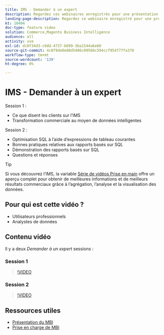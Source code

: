 ```yaml
---
title: IMS - Demander à un expert
description: Regardez ces webinaires enregistrés pour une présentation approfondie de l’équipe produit de l’IMS, y compris la transformation commerciale par le biais de données intelligentes.
landing-page-description: Regardez ce webinaire enregistré pour une présentation approfondie de l’équipe produit de l’IMS, y compris la transformation commerciale par le biais de données intelligentes.
kt: 10404
doc-type: feature video
solution: Commerce,Magento Business Intelligence
audience: all
activity: use
exl-id: dc0f34d3-c9dd-4737-b699-3ba1544a6e60
source-git-commit: 4c8f9de0e88d5406c09568c594ccf954777fa370
workflow-type: tm+mt
source-wordcount: '139'
ht-degree: 0%

---
```


# IMS - Demander à un expert

Session 1 :

- Ce que disent les clients sur l’IMS
- Transformation commerciale au moyen de données intelligentes

Session 2 :

- Optimisation SQL à l’aide d’expressions de tableau courantes
- Bonnes pratiques relatives aux rapports basés sur SQL
- Démonstration des rapports basés sur SQL
- Questions et réponses

>[!TIP]
>
>Si vous découvrez l’IMS, la variable [Série de vidéos Prise en main](./../1-overview.md) offre un aperçu complet pour obtenir de meilleures informations et de meilleurs résultats commerciaux grâce à l’agrégation, l’analyse et la visualisation des données.

## Pour qui est cette vidéo ?

- Utilisateurs professionnels
- Analystes de données

## Contenu vidéo

Il y a deux _Demander à un expert_ sessions :

### Session 1

>[!VIDEO](https://video.tv.adobe.com/v/342409?quality=12&learn=on)

### Session 2

>[!VIDEO](https://video.tv.adobe.com/v/342410?quality=12&learn=on)

## Ressources utiles

- [Présentation du MBI](https://docs.magento.com/mbi/getting-started/getting-started.html)
- [Prise en charge de MBI](https://support.magento.com/hc/en-us/articles/360016730811)
